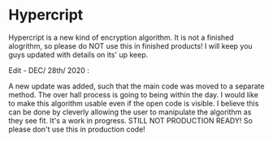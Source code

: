 # Hypercript
Hypercript is a new kind of encryption algorithm. It is not a finished alogrithm, so please do NOT use this in finished products!
I will keep you guys updated with details on its' up keep.

Edit - DEC/ 28th/ 2020 : 

A new update was added, such that the main code was moved to a separate method. The over hall process is going to being within the day. I would like to make this algorithm usable even if the open code is visible. I believe this can be done by cleverly allowing the user to manipulate the algorithm as they see fit. It's a work in progress. STILL NOT PRODUCTION READY! So please don't use this in production code!
